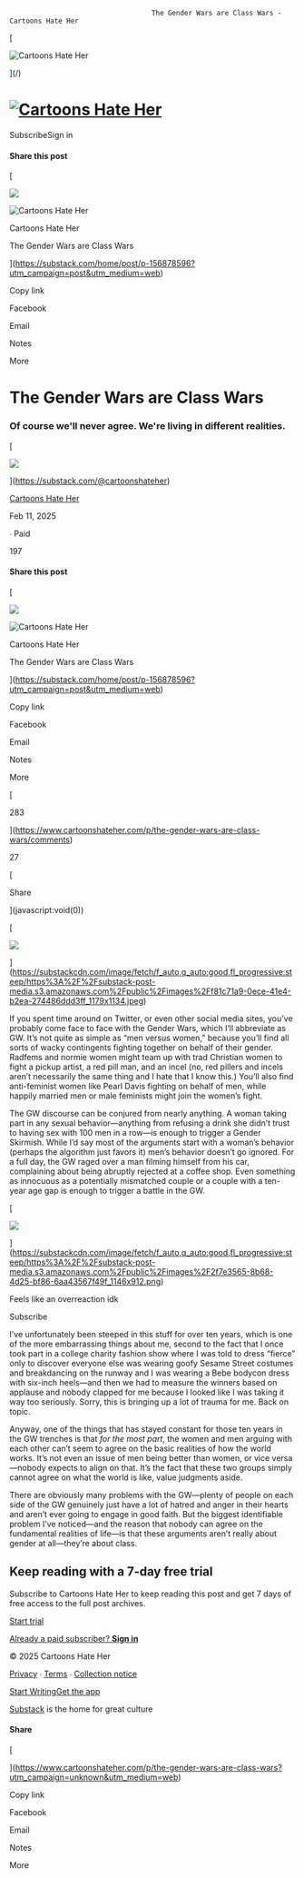                                        The Gender Wars are Class Wars - Cartoons Hate Her                    

[

![Cartoons Hate Her](https://substackcdn.com/image/fetch/w_80,h_80,c_fill,f_auto,q_auto:good,fl_progressive:steep,g_auto/https%3A%2F%2Fsubstack-post-media.s3.amazonaws.com%2Fpublic%2Fimages%2F9ef11712-8048-4475-b1ad-763ffa768869_500x500.png)



](/)

# [![Cartoons Hate Her](https://substackcdn.com/image/fetch/e_trim:10:white/e_trim:10:transparent/h_72,c_limit,f_auto,q_auto:good,fl_progressive:steep/https%3A%2F%2Fsubstack-post-media.s3.amazonaws.com%2Fpublic%2Fimages%2F420c00b9-6963-4e1c-8b1f-a4cd6b739108_1100x367.png)](/)

SubscribeSign in

#### Share this post

[

![](https://substackcdn.com/image/fetch/w_520,h_272,c_fill,f_auto,q_auto:good,fl_progressive:steep,g_auto/https%3A%2F%2Fsubstack-post-media.s3.amazonaws.com%2Fpublic%2Fimages%2Ff81c71a9-0ece-41e4-b2ea-274486ddd3ff_1179x1134.jpeg)

![Cartoons Hate Her](https://substackcdn.com/image/fetch/w_36,h_36,c_fill,f_auto,q_auto:good,fl_progressive:steep,g_auto/https%3A%2F%2Fsubstack-post-media.s3.amazonaws.com%2Fpublic%2Fimages%2F9ef11712-8048-4475-b1ad-763ffa768869_500x500.png)

Cartoons Hate Her

The Gender Wars are Class Wars







](https://substack.com/home/post/p-156878596?utm_campaign=post&utm_medium=web)

Copy link

Facebook

Email

Notes

More

# The Gender Wars are Class Wars

### Of course we'll never agree. We're living in different realities.

[

![](https://substackcdn.com/image/fetch/w_36,h_36,c_fill,f_auto,q_auto:good,fl_progressive:steep/https%3A%2F%2Fsubstack-post-media.s3.amazonaws.com%2Fpublic%2Fimages%2Fb82249be-bdc7-44cd-8d10-c283af9b96b5_400x400.jpeg)



](https://substack.com/@cartoonshateher)

[Cartoons Hate Her](https://substack.com/@cartoonshateher)

Feb 11, 2025

∙ Paid

197

#### Share this post

[

![](https://substackcdn.com/image/fetch/w_520,h_272,c_fill,f_auto,q_auto:good,fl_progressive:steep,g_auto/https%3A%2F%2Fsubstack-post-media.s3.amazonaws.com%2Fpublic%2Fimages%2Ff81c71a9-0ece-41e4-b2ea-274486ddd3ff_1179x1134.jpeg)

![Cartoons Hate Her](https://substackcdn.com/image/fetch/w_36,h_36,c_fill,f_auto,q_auto:good,fl_progressive:steep,g_auto/https%3A%2F%2Fsubstack-post-media.s3.amazonaws.com%2Fpublic%2Fimages%2F9ef11712-8048-4475-b1ad-763ffa768869_500x500.png)

Cartoons Hate Her

The Gender Wars are Class Wars







](https://substack.com/home/post/p-156878596?utm_campaign=post&utm_medium=web)

Copy link

Facebook

Email

Notes

More

[

283

](https://www.cartoonshateher.com/p/the-gender-wars-are-class-wars/comments)

27

[

Share

](javascript:void\(0\))

[

![](https://substackcdn.com/image/fetch/w_1456,c_limit,f_auto,q_auto:good,fl_progressive:steep/https%3A%2F%2Fsubstack-post-media.s3.amazonaws.com%2Fpublic%2Fimages%2Ff81c71a9-0ece-41e4-b2ea-274486ddd3ff_1179x1134.jpeg)



](https://substackcdn.com/image/fetch/f_auto,q_auto:good,fl_progressive:steep/https%3A%2F%2Fsubstack-post-media.s3.amazonaws.com%2Fpublic%2Fimages%2Ff81c71a9-0ece-41e4-b2ea-274486ddd3ff_1179x1134.jpeg)

If you spent time around on Twitter, or even other social media sites, you’ve probably come face to face with the Gender Wars, which I’ll abbreviate as GW. It’s not quite as simple as “men versus women,” because you’ll find all sorts of wacky contingents fighting together on behalf of their gender. Radfems and normie women might team up with trad Christian women to fight a pickup artist, a red pill man, and an incel (no, red pillers and incels aren’t necessarily the same thing and I hate that I know this.) You’ll also find anti-feminist women like Pearl Davis fighting on behalf of men, while happily married men or male feminists might join the women’s fight.

The GW discourse can be conjured from nearly anything. A woman taking part in any sexual behavior—anything from refusing a drink she didn’t trust to having sex with 100 men in a row—is enough to trigger a Gender Skirmish. While I’d say most of the arguments start with a woman’s behavior (perhaps the algorithm just favors it) men’s behavior doesn’t go ignored. For a full day, the GW raged over a man filming himself from his car, complaining about being abruptly rejected at a coffee shop. Even something as innocuous as a potentially mismatched couple or a couple with a ten-year age gap is enough to trigger a battle in the GW.

[

![](https://substackcdn.com/image/fetch/w_1456,c_limit,f_auto,q_auto:good,fl_progressive:steep/https%3A%2F%2Fsubstack-post-media.s3.amazonaws.com%2Fpublic%2Fimages%2F2f7e3565-8b68-4d25-bf86-6aa43567f49f_1146x912.png)



](https://substackcdn.com/image/fetch/f_auto,q_auto:good,fl_progressive:steep/https%3A%2F%2Fsubstack-post-media.s3.amazonaws.com%2Fpublic%2Fimages%2F2f7e3565-8b68-4d25-bf86-6aa43567f49f_1146x912.png)

Feels like an overreaction idk

Subscribe

I’ve unfortunately been steeped in this stuff for over ten years, which is one of the more embarrassing things about me, second to the fact that I once took part in a college charity fashion show where I was told to dress “fierce” only to discover everyone else was wearing goofy Sesame Street costumes and breakdancing on the runway and I was wearing a Bebe bodycon dress with six-inch heels—and then we had to measure the winners based on applause and nobody clapped for me because I looked like I was taking it way too seriously. Sorry, this is bringing up a lot of trauma for me. Back on topic.

Anyway, one of the things that has stayed constant for those ten years in the GW trenches is that *for the most part*, the women and men arguing with each other can’t seem to agree on the basic realities of how the world works. It’s not even an issue of men being better than women, or vice versa—nobody expects to align on that. It’s the fact that these two groups simply cannot agree on what the world is like, value judgments aside.

There are obviously many problems with the GW—plenty of people on each side of the GW genuinely just have a lot of hatred and anger in their hearts and aren’t ever going to engage in good faith. But the biggest identifiable problem I’ve noticed—and the reason that nobody can agree on the fundamental realities of life—is that these arguments aren’t really about gender at all—they’re about class.

## Keep reading with a 7-day free trial

Subscribe to Cartoons Hate Her to keep reading this post and get 7 days of free access to the full post archives.

[Start trial](https://www.cartoonshateher.com/subscribe?simple=true&next=https%3A%2F%2Fwww.cartoonshateher.com%2Fp%2Fthe-gender-wars-are-class-wars&utm_source=paywall-free-trial&utm_medium=web&utm_content=156878596&coupon=0dc427ee)

[Already a paid subscriber? **Sign in**](https://substack.com/sign-in?redirect=%2Fp%2Fthe-gender-wars-are-class-wars&for_pub=cartoonshateher&change_user=false)

© 2025 Cartoons Hate Her

[Privacy](https://substack.com/privacy) ∙ [Terms](https://substack.com/tos) ∙ [Collection notice](https://substack.com/ccpa#personal-data-collected)

[Start Writing](https://substack.com/signup?utm_source=substack&utm_medium=web&utm_content=footer)[Get the app](https://substack.com/app/app-store-redirect?utm_campaign=app-marketing&utm_content=web-footer-button)

[Substack](https://substack.com) is the home for great culture

#### Share

[

](https://www.cartoonshateher.com/p/the-gender-wars-are-class-wars?utm_campaign=unknown&utm_medium=web)

Copy link

Facebook

Email

Notes

More